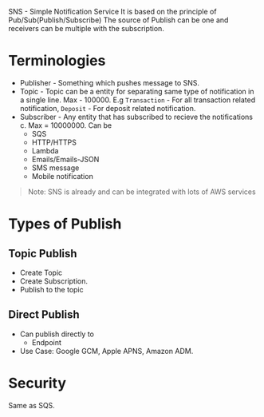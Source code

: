 SNS - Simple Notification Service
It is based on the principle of Pub/Sub(Publish/Subscribe)
The source of Publish can be one and receivers can be multiple with the subscription.

# Terminologies
- Publisher - Something which pushes message to SNS.
- Topic - Topic can be a entity for separating same type of notification in a single line. Max - 100000. 
E.g `Transaction` - For all transaction related notification, `Deposit` - For deposit related notification.
- Subscriber - Any entity that has subscribed to recieve the notifications c. Max = 10000000.
    Can be
    - SQS
    - HTTP/HTTPS
    - Lambda
    - Emails/Emails-JSON
    - SMS message
    - Mobile notification

> Note: SNS is already  and can be integrated with lots of AWS services

# Types of Publish
## Topic Publish
- Create Topic
- Create Subscription.
- Publish to the topic
## Direct Publish
- Can publish directly to
    - Endpoint
- Use Case: Google GCM, Apple APNS, Amazon ADM.

# Security
Same as SQS.
